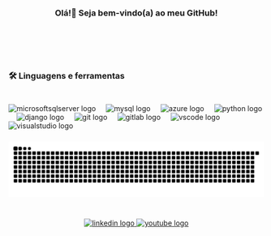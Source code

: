 <h3 align="center">Olá!👋 Seja bem-vindo(a) ao meu GitHub!</h3>

###

<br clear="both">

<!--<div align="center">
  <img height="150" src="https://drive.google.com/file/d/1-5RaMoV5By63YWnp3UxRXrB_Pp3Afmhv/view?usp=drive_link"  />
</div> -->

###
<!--
<div align="center">
  <img src="https://github-readme-stats.vercel.app/api?username=anacbmartins&hide_title=false&hide_rank=false&show_icons=true&include_all_commits=true&count_private=true&disable_animations=false&theme=vision-friendly-dark&locale=pt-br&hide_border=false&order=1" height="150" alt="stats graph"  />
  <img src="https://github-readme-stats.vercel.app/api/top-langs?username=anacbmartins&locale=pt-br&hide_title=false&layout=compact&card_width=320&langs_count=5&theme=vision-friendly-dark&hide_border=false&order=2" height="150" alt="languages graph"  />
</div> -->

###

<br clear="both">

<h3 align="left">🛠 Linguagens e ferramentas</h3>

###

<br clear="both">

<div align="left">
  <img src="https://cdn.jsdelivr.net/gh/devicons/devicon/icons/microsoftsqlserver/microsoftsqlserver-plain.svg" height="40" alt="microsoftsqlserver logo"  />
  <img width="12" />
  <img src="https://cdn.jsdelivr.net/gh/devicons/devicon/icons/mysql/mysql-original.svg" height="40" alt="mysql logo"  />
  <img width="12" />
  <img src="https://cdn.jsdelivr.net/gh/devicons/devicon/icons/azure/azure-original.svg" height="40" alt="azure logo"  />
  <img width="12" />
  <img src="https://cdn.jsdelivr.net/gh/devicons/devicon/icons/python/python-original.svg" height="40" alt="python logo"  />
  <img width="12" />
  <img src="https://cdn.simpleicons.org/django/092E20" height="40" alt="django logo"  />
  <img width="12" />
  <img src="https://cdn.jsdelivr.net/gh/devicons/devicon/icons/git/git-original.svg" height="40" alt="git logo"  />
  <img width="12" />
  <img src="https://cdn.jsdelivr.net/gh/devicons/devicon/icons/gitlab/gitlab-original.svg" height="40" alt="gitlab logo"  />
  <img width="12" />
  <img src="https://cdn.jsdelivr.net/gh/devicons/devicon/icons/vscode/vscode-original.svg" height="40" alt="vscode logo"  />
  <img width="12" />
  <img src="https://cdn.jsdelivr.net/gh/devicons/devicon/icons/visualstudio/visualstudio-plain.svg" height="40" alt="visualstudio logo"  />
</div>

###

<img src="https://raw.githubusercontent.com/anacbmartins/anacbmartins/output/snake.svg" alt="Snake animation" />

###

<br clear="both">

<div align="center">
  <a href="https://www.linkedin.com/in/carolmarttins" target="_blank">
    <img src="https://img.shields.io/static/v1?message=LinkedIn&logo=linkedin&label=&color=0077B5&logoColor=white&labelColor=&style=for-the-badge" height="25" alt="linkedin logo"  />
  </a>
  <a href="https://youtube.com/@anacarolina-py1jd?si=MvnEAMWY5dC70-x4" target="_blank">
    <img src="https://img.shields.io/static/v1?message=Youtube&logo=youtube&label=&color=FF0000&logoColor=white&labelColor=&style=for-the-badge" height="25" alt="youtube logo"  />
  </a>
</div>

###
